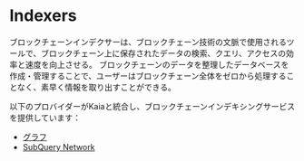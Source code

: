 # Indexers

ブロックチェーンインデクサーは、ブロックチェーン技術の文脈で使用されるツールで、ブロックチェーン上に保存されたデータの検索、クエリ、アクセスの効率と速度を向上させる。 ブロックチェーンのデータを整理したデータベースを作成・管理することで、ユーザーはブロックチェーン全体をゼロから処理することなく、素早く情報を取り出すことができる。

以下のプロバイダーがKaiaと統合し、ブロックチェーンインデキシングサービスを提供しています：

- [グラフ](https://thegraph.com/)
- [SubQuery Network](https://academy.subquery.network/)
